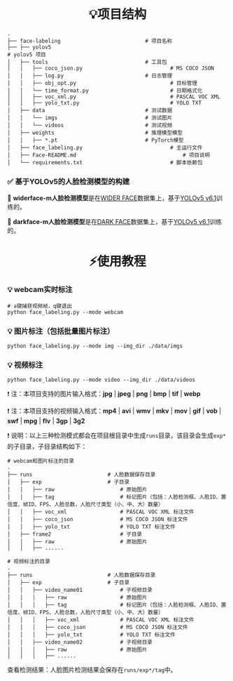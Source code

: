 <h1 align="center">💡项目结构</h1>

```
.
├── face-labeling							# 项目名称
├── ├── yolov5                                                          # yolov5 项目
│   ├── tools								# 工具包
│   │   ├── coco_json.py					        # MS COCO JSON
│   │   ├── log.py							# 日志管理
│   │   ├── obj_opt.py						        # 目标管理
│   │   └── time_format.py					        # 日期格式化
│   │   ├── voc_xml.py						        # PASCAL VOC XML
│   │   ├── yolo_txt.py						        # YOLO TXT
│   ├── data								# 测试数据
│   │   └── imgs							# 测试图片
│   │   └── videos							# 测试视频
│   ├── weights								# 推理模型模型
│   │   ├── *.pt							# PyTorch模型
│   ├── face_labeling.py					        # 主运行文件
│   ├── Face-README.md					                # 项目说明
│   └── requirements.txt					        # 脚本依赖包
```

### ✅ 基于YOLOv5的人脸检测模型的构建

📌 **widerface-m人脸检测模型**是在[WIDER FACE](http://shuoyang1213.me/WIDERFACE/)数据集上，基于[YOLOv5 v6.1](https://github.com/ultralytics/yolov5)训练的。

📌 **darkface-m人脸检测模型**是在[DARK FACE](https://flyywh.github.io/CVPRW2019LowLight/)数据集上，基于[YOLOv5 v6.1](https://github.com/ultralytics/yolov5)训练的。

<h1 align="center">⚡使用教程</h1>

### 💡 webcam实时标注

```shell
# a键捕获视频帧，q键退出
python face_labeling.py --mode webcam
```

### 💡 图片标注（包括批量图片标注）

```shell
python face_labeling.py --mode img --img_dir ./data/imgs
```

### 💡 视频标注

```shell
python face_labeling.py --mode video --img_dir ./data/videos
```

❗ 注：本项目支持的图片输入格式：**jpg** |  **jpeg** | **png** | **bmp** | **tif** | **webp**

❗ 注：本项目支持的视频输入格式：**mp4** | **avi** | **wmv** | **mkv** | **mov** | **gif** | **vob** | **swf** | **mpg** | **flv** | **3gp** | **3g2**

❗ 说明：以上三种检测模式都会在项目根目录中生成`runs`目录，该目录会生成`exp*`的子目录，子目录结构如下：

```
# webcam和图片标注的目录
.
├── runs						# 人脸数据保存目录
│   ├── exp						# 子目录
│   │   ├── raw						# 原始图片
│   │   ├── tag						# 标记图片（包括：人脸检测框、人脸ID、置信度、帧ID、FPS、人脸总数，人脸尺寸类型（小、中、大）数量）
│   │   ├── voc_xml					# PASCAL VOC XML 标注文件
│   │   ├── coco_json				# MS COCO JSON 标注文件
│   │   ├── yolo_txt				# YOLO TXT 标注文件
│   ├── frame2						# 子目录
│   │   ├── raw						# 原始图片
│   │   ├── ......
```

```
# 视频标注的目录
.
├── runs						# 人脸数据保存目录
│   ├── exp						# 子目录
│	│   ├── video_name01			# 子视频目录
│   │   │   ├── raw					# 原始图片
│   │   │   ├── tag					# 标记图片（包括：人脸检测框、人脸ID、置信度、帧ID、FPS、人脸总数，人脸尺寸类型（小、中、大）数量）
│   │   │   ├── voc_xml				# PASCAL VOC XML 标注文件
│   │   │   ├── coco_json			# MS COCO JSON 标注文件
│   │   │   ├── yolo_txt			# YOLO TXT 标注文件
│	│   ├── video_name02			# 子视频目录
│   │   │   ├── raw					# 原始图片
│   │   │   ├── ......
```

查看检测结果：人脸图片检测结果会保存在`runs/exp*/tag`中。
